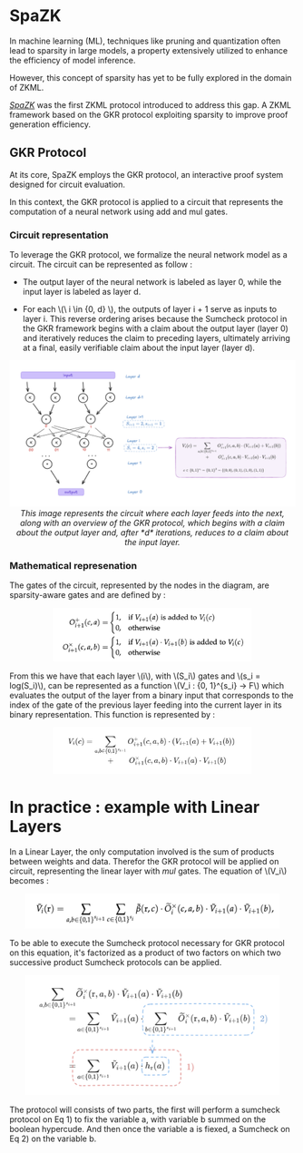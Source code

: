 # SpaZK

In machine learning (ML), techniques like pruning and quantization often lead to sparsity in large models, a property extensively utilized to enhance the efficiency of model inference. 

However, this concept of sparsity has yet to be fully explored in the domain of ZKML.

[*SpaZK*](https://eprint.iacr.org/2024/1018.pdf) was the first ZKML protocol introduced to address this gap. A ZKML framework based on the GKR protocol exploiting sparsity to improve proof generation efficiency.


## GKR Protocol 

At its core, SpaZK employs the GKR protocol, an interactive proof system designed for circuit evaluation.

In this context, the GKR protocol is applied to a circuit that represents the computation of a neural network using add and mul gates.

### Circuit representation 

To leverage the GKR protocol, we formalize the neural network model as a circuit. The circuit can be represented as follow : 

* The output layer of the neural network is labeled as layer 0, while the input layer is labeled as layer d.

* For each \\(\ i \in \{0, d\} \\), the outputs of layer i + 1 serve as inputs to layer i. This reverse ordering arises because the Sumcheck protocol in the GKR framework begins with a claim about the output layer (layer 0) and iteratively reduces the claim to preceding layers, ultimately arriving at a final, easily verifiable claim about the input layer (layer d).


<div align="center">
    <img src="./img/ch05-GKR.png" alt="drawing" width="800">
    <br>
    <i>This image represents the circuit where each layer feeds into the next, along with an overview of the GKR protocol, which begins with a claim about the output layer and, after *d* iterations, reduces to a claim about the input layer.</i>
</div>


### Mathematical represenation
The gates of the circuit, represented by the nodes in the diagram, are sparsity-aware gates and are defined by :

<div align="center">
    <img src="./img/ch05-gates.png" alt="drawing" width="350">
</div>


From this we have that each layer \\(i\\), with \\(S_i\\) gates and \\(s_i = log\(S_i\)\\), can be represented as a function \\(V_i : \{0, 1\}^{s_i} → F\\) which evaluates the output of the layer from a binary input that corresponds to the index of the gate of the previous layer feeding into the current layer in its binary representation. This function is represented by :

<div align="center">
    <img src="./img/ch05-layer-eq.png" alt="drawing" width="350">
</div>


# In practice : example with Linear Layers



In a Linear Layer, the only computation involved is the sum of products between weights
and data. Therefor the GKR protocol will be applied on circuit, representing the linear layer with *mul* gates. The equation of  \\(V_i\\) becomes :

<div align="center">
    <img src="./img/ch05-eq.png" alt="drawing" width="450">
</div>


To be able to execute the Sumcheck protocol necessary for GKR protocol on this equation, it's factorized as a product of two factors on which two successive product Sumcheck protocols can be applied.



<div align="center">
    <img src="./img/ch05-facto.png" alt="drawing" width="450">
</div>

The protocol will consists of two parts, the first will perform a sumcheck protocol on Eq 1) to fix the variable a, with variable b summed on the boolean hypercude. And then once the variable a is fiexed, a Sumcheck on Eq 2) on the variable b.


